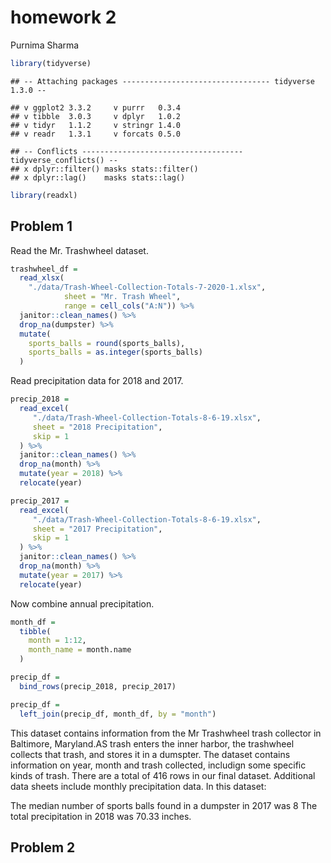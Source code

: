 homework 2
================
Purnima Sharma

``` r
library(tidyverse)
```

    ## -- Attaching packages --------------------------------- tidyverse 1.3.0 --

    ## v ggplot2 3.3.2     v purrr   0.3.4
    ## v tibble  3.0.3     v dplyr   1.0.2
    ## v tidyr   1.1.2     v stringr 1.4.0
    ## v readr   1.3.1     v forcats 0.5.0

    ## -- Conflicts ------------------------------------ tidyverse_conflicts() --
    ## x dplyr::filter() masks stats::filter()
    ## x dplyr::lag()    masks stats::lag()

``` r
library(readxl)
```

## Problem 1

Read the Mr. Trashwheel dataset.

``` r
trashwheel_df = 
  read_xlsx(
    "./data/Trash-Wheel-Collection-Totals-7-2020-1.xlsx",
            sheet = "Mr. Trash Wheel",
            range = cell_cols("A:N")) %>% 
  janitor::clean_names() %>% 
  drop_na(dumpster) %>% 
  mutate(
    sports_balls = round(sports_balls),
    sports_balls = as.integer(sports_balls)
  )
```

Read precipitation data for 2018 and 2017.

``` r
precip_2018 =
  read_excel(
     "./data/Trash-Wheel-Collection-Totals-8-6-19.xlsx",
     sheet = "2018 Precipitation",
     skip = 1
  ) %>% 
  janitor::clean_names() %>% 
  drop_na(month) %>% 
  mutate(year = 2018) %>% 
  relocate(year)

precip_2017 =
  read_excel(
     "./data/Trash-Wheel-Collection-Totals-8-6-19.xlsx",
     sheet = "2017 Precipitation",
     skip = 1
  ) %>% 
  janitor::clean_names() %>% 
  drop_na(month) %>% 
  mutate(year = 2017) %>% 
  relocate(year)
```

Now combine annual precipitation.

``` r
month_df =
  tibble(
    month = 1:12,
    month_name = month.name
  )

precip_df =
  bind_rows(precip_2018, precip_2017)

precip_df =
  left_join(precip_df, month_df, by = "month")
```

This dataset contains information from the Mr Trashwheel trash collector
in Baltimore, Maryland.AS trash enters the inner harbor, the trashwheel
collects that trash, and stores it in a dumspter. The dataset contains
information on year, month and trash collected, includign some specific
kinds of trash. There are a total of 416 rows in our final dataset.
Additional data sheets include monthly precipitation data. In this
dataset:

The median number of sports balls found in a dumpster in 2017 was 8 The
total precipitation in 2018 was 70.33 inches.

## Problem 2
